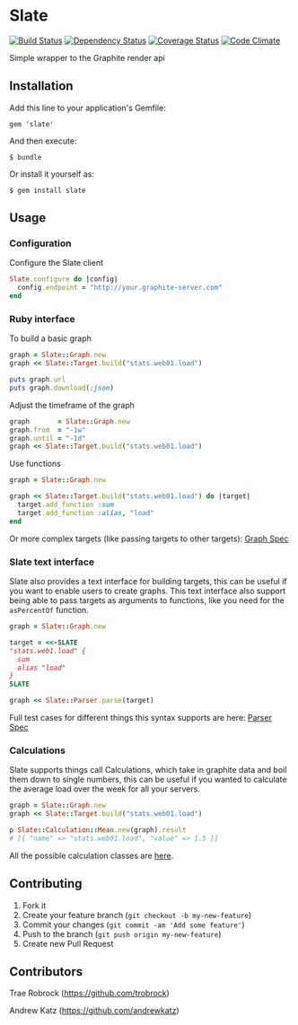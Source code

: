 # Slate
[![Build Status](https://secure.travis-ci.org/trobrock/slate.png)](http://travis-ci.org/trobrock/slate)
[![Dependency Status](https://gemnasium.com/trobrock/slate.png)](https://gemnasium.com/trobrock/slate)
[![Coverage Status](https://coveralls.io/repos/trobrock/slate/badge.png?branch=master)](https://coveralls.io/r/trobrock/slate)
[![Code Climate](https://codeclimate.com/github/trobrock/slate.png)](https://codeclimate.com/github/trobrock/slate)

Simple wrapper to the Graphite render api

## Installation

Add this line to your application's Gemfile:

    gem 'slate'

And then execute:

    $ bundle

Or install it yourself as:

    $ gem install slate

## Usage

### Configuration

Configure the Slate client

```ruby
Slate.configure do |config|
  config.endpoint = "http://your.graphite-server.com"
end
```

### Ruby interface

To build a basic graph

```ruby
graph = Slate::Graph.new
graph << Slate::Target.build("stats.web01.load")

puts graph.url
puts graph.download(:json)
```

Adjust the timeframe of the graph

```ruby
graph       = Slate::Graph.new
graph.from  = "-1w"
graph.until = "-1d"
graph << Slate::Target.build("stats.web01.load")
```

Use functions

```ruby
graph = Slate::Graph.new

graph << Slate::Target.build("stats.web01.load") do |target|
  target.add_function :sum
  target.add_function :alias, "load"
end
```

Or more complex targets (like passing targets to other targets): [Graph Spec](https://github.com/trobrock/slate/blob/master/spec/slate/graph_spec.rb)

### Slate text interface

Slate also provides a text interface for building targets, this can be useful if you want to enable users to create graphs.
This text interface also support being able to pass targets as arguments to functions, like you need for the `asPercentOf` function.

```ruby
graph = Slate::Graph.new

target = <<-SLATE
"stats.web1.load" {
  sum
  alias "load"
}
SLATE

graph << Slate::Parser.parse(target)
```

Full test cases for different things this syntax supports are here: [Parser Spec](https://github.com/trobrock/slate/blob/master/spec/slate/parser_spec.rb)

### Calculations

Slate supports things call Calculations, which take in graphite data and boil them down to single numbers, this can be useful if you wanted to calculate the average load over the week for all your servers.

```ruby
graph = Slate::Graph.new
graph << Slate::Target.build("stats.web01.load")

p Slate::Calculation::Mean.new(graph).result
# [{ "name" => "stats.web01.load", "value" => 1.5 }]
```

All the possible calculation classes are [here](https://github.com/trobrock/slate/tree/master/lib/slate/calculation).

## Contributing

1. Fork it
2. Create your feature branch (`git checkout -b my-new-feature`)
3. Commit your changes (`git commit -am 'Add some feature'`)
4. Push to the branch (`git push origin my-new-feature`)
5. Create new Pull Request

## Contributors

Trae Robrock (https://github.com/trobrock)

Andrew Katz (https://github.com/andrewkatz)
